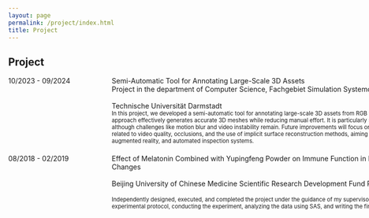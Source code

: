 ```yaml
---
layout: page
permalink: /project/index.html
title: Project
---
```


## Project

<dl>
  <dt style="width: 200px; float: left;">10/2023 - 09/2024</dt>
  <dd style="margin-left: 210px; margin-bottom: 20px; max-width: 800px;">
    <span style="white-space: nowrap;">Semi-Automatic Tool for Annotating Large-Scale 3D Assets</span><br>
    <span style="display: block; width: 800px;">Project in the department of Computer Science, Fachgebiet Simulation Systemoptimierung und Robotik</span><br>
    Technische Universität Darmstadt
    <br>
    <span style="font-size: 0.8em; display: block; width: 800px;">In this project, we developed a semi-automatic tool for annotating large-scale 3D assets from RGB videos, using NeRF, SA3D, and SAM 2. Our approach effectively generates accurate 3D meshes while reducing manual effort. It is particularly suited for larger objects with distinct color profiles, although challenges like motion blur and video instability remain. Future improvements will focus on enhancing mesh precision and addressing issues related to video quality, occlusions, and the use of implicit surface reconstruction methods, aiming to expand its application in virtual reality, augmented reality, and automated inspection systems.</span>
  </dd>

  <dt style="width: 200px; float: left;">08/2018 - 02/2019</dt>
  <dd style="margin-left: 210px; margin-bottom: 20px; max-width: 800px;">
    <span style="display: block; width: 800px;">Effect of Melatonin Combined with Yupingfeng Powder on Immune Function in Elderly Rats Under Sudden Temperature Changes</span><br>
    <span style="display: block; width: 800px;">Beijing University of Chinese Medicine Scientific Research Development Fund Project, No.2010072120027</span><br>
    <span style="font-size: 0.8em; display: block; width: 800px;">Independently designed, executed, and completed the project under the guidance of my supervisor. Responsibilities included developing the experimental protocol, conducting the experiment, analyzing the data using SAS, and writing the final project report and research papers.</span>
  </dd>
</dl>



